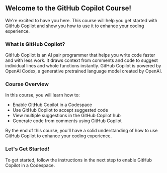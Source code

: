 <!--
  <<< Author notes: Step 0 >>>
  Welcome to the course! We're excited to have you here.
  This course will help you get started with GitHub Copilot and show you how to use it to enhance your coding experience.
-->

## Welcome to the GitHub Copilot Course!

We're excited to have you here. This course will help you get started with GitHub Copilot and show you how to use it to enhance your coding experience.

### What is GitHub Copilot?

GitHub Copilot is an AI pair programmer that helps you write code faster and with less work. It draws context from comments and code to suggest individual lines and whole functions instantly. GitHub Copilot is powered by OpenAI Codex, a generative pretrained language model created by OpenAI.

### Course Overview

In this course, you will learn how to:

- Enable GitHub Copilot in a Codespace
- Use GitHub Copilot to accept suggested code
- View multiple suggestions in the GitHub Copilot hub
- Generate code from comments using GitHub Copilot

By the end of this course, you'll have a solid understanding of how to use GitHub Copilot to enhance your coding experience.

### Let's Get Started!

To get started, follow the instructions in the next step to enable GitHub Copilot in a Codespace.
